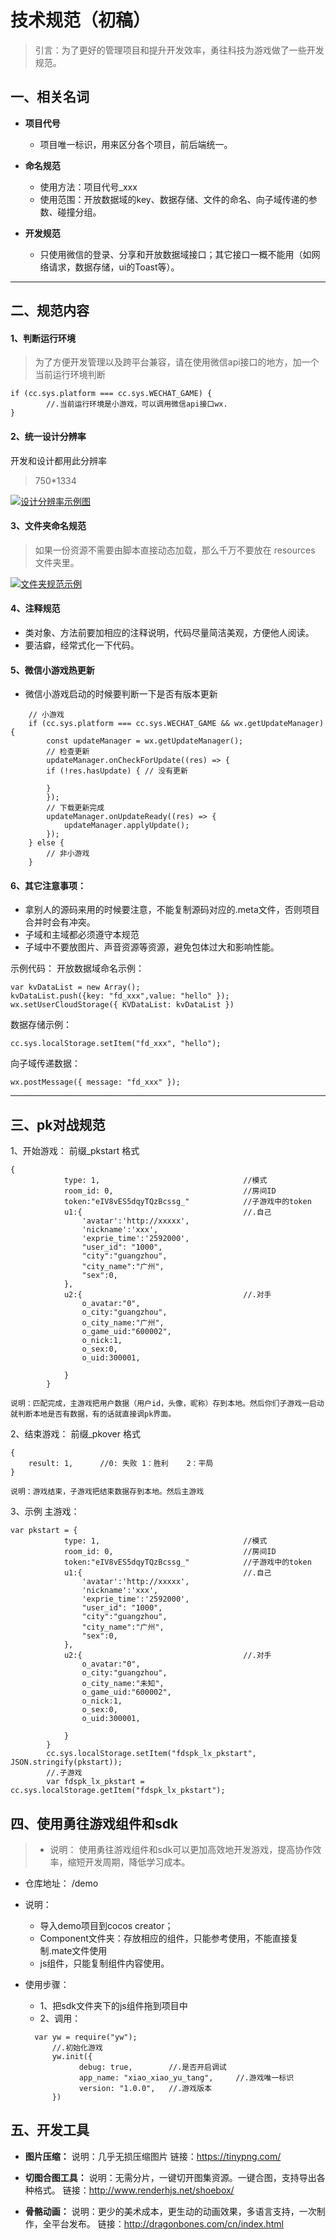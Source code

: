 # 技术规范（初稿）

> 引言：为了更好的管理项目和提升开发效率，勇往科技为游戏做了一些开发规范。

## 一、相关名词

+ **项目代号** 

	* 项目唯一标识，用来区分各个项目，前后端统一。
+ **命名规范**
    +  使用方法：项目代号_xxx 
    + 使用范围：开放数据域的key、数据存储、文件的命名、向子域传递的参数、碰撞分组。

+ **开发规范**
    * 只使用微信的登录、分享和开放数据域接口；其它接口一概不能用（如网络请求，数据存储，ui的Toast等）。

----------


## 二、规范内容
 
#### 1、判断运行环境

> 为了方便开发管理以及跨平台兼容，请在使用微信api接口的地方，加一个当前运行环境判断

```
if (cc.sys.platform === cc.sys.WECHAT_GAME) {
		//.当前运行环境是小游戏，可以调用微信api接口wx.
}
```

#### 2、统一设计分辨率
开发和设计都用此分辨率
> 750*1334

[![设计分辨率示例图](https://game.zuiqiangyingyu.net/wb_webview/common/cdn/img01.png "设计分辨率示例图")](https://game.zuiqiangyingyu.net/wb_webview/common/cdn/img01.png "设计分辨率示例图")


#### 3、文件夹命名规范

> 如果一份资源不需要由脚本直接动态加载，那么千万不要放在 resources 文件夹里。

[![文件夹规范示例](https://game.zuiqiangyingyu.net/wb_webview/common/cdn/fold.jpg "文件夹规范示例")](https://game.zuiqiangyingyu.net/wb_webview/common/cdn/fold.jpg "文件夹规范示例")

#### 4、注释规范
 - 类对象、方法前要加相应的注释说明，代码尽量简洁美观，方便他人阅读。
 - 要洁癖，经常式化一下代码。


#### 5、微信小游戏热更新
	

 - 微信小游戏启动的时候要判断一下是否有版本更新

```
	// 小游戏
	if (cc.sys.platform === cc.sys.WECHAT_GAME && wx.getUpdateManager) {
		const updateManager = wx.getUpdateManager();
		// 检查更新
		updateManager.onCheckForUpdate((res) => {
		if (!res.hasUpdate) { // 没有更新
			
		}
		});
		// 下载更新完成
		updateManager.onUpdateReady((res) => {
			updateManager.applyUpdate();
		});
	} else { 
		// 非小游戏
	}
```

#### 6、其它注意事项：
 - 拿别人的源码来用的时候要注意，不能复制源码对应的.meta文件，否则项目合并时会有冲突。
 - 子域和主域都必须遵守本规范
 - 子域中不要放图片、声音资源等资源，避免包体过大和影响性能。

	


示例代码：
开放数据域命名示例：
	

```
var kvDataList = new Array();
kvDataList.push({key: "fd_xxx",value: "hello" });
wx.setUserCloudStorage({ KVDataList: kvDataList })
```

数据存储示例：

```
cc.sys.localStorage.setItem("fd_xxx", "hello");
```

向子域传递数据：
	
```
wx.postMessage({ message: "fd_xxx" });
```


----------

## 三、pk对战规范
1、开始游戏：
	前缀_pkstart
	格式
		

```
{
			type: 1,								//模式
			room_id: 0,								//房间ID
			token:"eIV8vES5dqyTQzBcssg_"			//子游戏中的token
			u1:{									//.自己
				'avatar':'http://xxxxx',
				'nickname':'xxx',
				'exprie_time':'2592000',			
				"user_id": "1000", 
				"city":"guangzhou",
				"city_name":"广州",
				"sex":0, 						
			},
			u2:{									//.对手
				o_avatar:"0",
				o_city:"guangzhou",
				o_city_name:"广州",
				o_game_uid:"600002",
				o_nick:1,
				o_sex:0,
				o_uid:300001,
				
			}
		}
```
	说明：匹配完成，主游戏把用户数据（用户id，头像，昵称）存到本地。然后你们子游戏一启动就判断本地是否有数据，有的话就直接调pk界面。

2、结束游戏：
	前缀_pkover
	格式
		

```
{
	result: 1,		//0: 失败 1：胜利	2：平局
}
```
	说明：游戏结束，子游戏把结束数据存到本地。然后主游戏

3、示例
	主游戏：
		
```
var pkstart = {
			type: 1,								//模式
			room_id: 0,								//房间ID
			token:"eIV8vES5dqyTQzBcssg_"			//子游戏中的token
			u1:{									//.自己
				'avatar':'http://xxxxx',
				'nickname':'xxx',
				'exprie_time':'2592000',			
				"user_id": "1000", 
				"city":"guangzhou",
				"city_name":"广州",
				"sex":0, 						
			},
			u2:{									//.对手
				o_avatar:"0",
				o_city:"guangzhou",
				o_city_name:"未知",
				o_game_uid:"600002",
				o_nick:1,
				o_sex:0,
				o_uid:300001,
				
			}
		}
		cc.sys.localStorage.setItem("fdspk_lx_pkstart", JSON.stringify(pkstart));
		//.子游戏
		var fdspk_lx_pkstart = cc.sys.localStorage.getItem("fdspk_lx_pkstart");
```

## 四、使用勇往游戏组件和sdk
> - 说明： 使用勇往游戏组件和sdk可以更加高效地开发游戏，提高协作效率，缩短开发周期，降低学习成本。
- 仓库地址： /demo
- 说明：
	- 导入demo项目到cocos creator；
	- Component文件夹：存放相应的组件，只能参考使用，不能直接复制.mate文件使用
    - js组件，只能复制组件内容使用。
- 使用步骤：
	- 1、把sdk文件夹下的js组件拖到项目中
	- 2、调用：
	
	```
	  var yw = require("yw");
          //.初始化游戏
          yw.init({
            	debug: true,        //.是否开启调试
            	app_name: "xiao_xiao_yu_tang",     //.游戏唯一标识
            	version: "1.0.0",   //.游戏版本
          })
	```
	




## 五、开发工具

- **图片压缩：**
	说明：几乎无损压缩图片
	链接：https://tinypng.com/
	
- **切图合图工具：**
	说明：无需分片，一键切开图集资源。一键合图，支持导出各种格式。
	链接：http://www.renderhjs.net/shoebox/

- **骨骼动画：**
	说明：更少的美术成本，更生动的动画效果，多语言支持，一次制作，全平台发布。
	链接：http://dragonbones.com/cn/index.html
